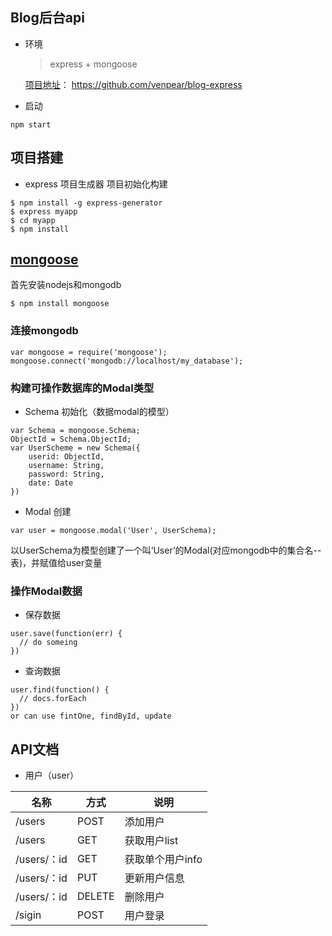 ## Blog后台api
* 环境
  > express + mongoose
  
  [项目地址](https://github.com/venpear/blog-express)： https://github.com/venpear/blog-express

* 启动
```
npm start
```

## 项目搭建
* express 项目生成器 项目初始化构建

``` 
$ npm install -g express-generator
$ express myapp
$ cd myapp
$ npm install

```

## [mongoose](https://www.npmjs.com/package/mongoose)
首先安装nodejs和mongodb

```
$ npm install mongoose
```
### 连接mongodb

```
var mongoose = require('mongoose');
mongoose.connect('mongodb://localhost/my_database');
```
### 构建可操作数据库的Modal类型
* Schema 初始化（数据modal的模型）

```
var Schema = mongoose.Schema;
ObjectId = Schema.ObjectId;
var UserScheme = new Schema({
    userid: ObjectId,
    username: String,
    password: String,
    date: Date
})
```
* Modal 创建

```
var user = mongoose.modal('User', UserSchema);
```
以UserSchema为模型创建了一个叫‘User’的Modal(对应mongodb中的集合名--表)，并赋值给user变量
### 操作Modal数据
* 保存数据

```
user.save(function(err) {
  // do someing
})
```
* 查询数据

```
user.find(function() {
  // docs.forEach
})
or can use fintOne, findById, update
```

## API文档
* 用户（user）

| 名称 | 方式 | 说明 |
|-----|------|-----|
|/users| POST| 添加用户|
|/users| GET | 获取用户list|
|/users/：id| GET | 获取单个用户info|
|/users/：id| PUT | 更新用户信息 |
|/users/：id| DELETE | 删除用户 |
|/sigin| POST | 用户登录 |



